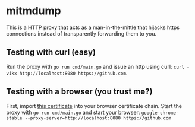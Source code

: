 # mitmdump
This is a HTTP proxy that acts as a man-in-the-mittle that hijacks https connections instead of transparently forwarding them to you. 

## Testing with curl (easy)
Run the proxy with `go run cmd/main.go` and issue an http using curl: `curl -vikx http://localhost:8080 https://github.com`.

## Testing with a browser (you trust me?)
First, import [this certificate](https://github.com/elazarl/goproxy/blob/master/ca.pem) into your browser certificate chain. Start the proxy with `go run cmd/main.go` and start your browser: `google-chrome-stable --proxy-server=http://localhost:8080 https://github.com`